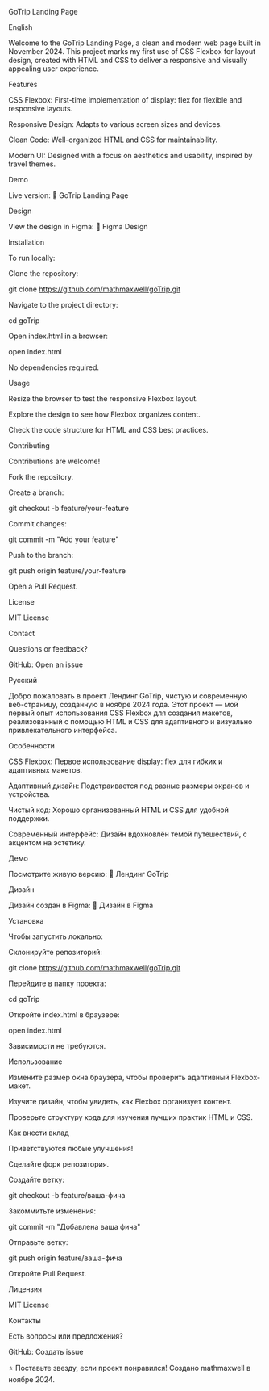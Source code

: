 GoTrip Landing Page



English

Welcome to the GoTrip Landing Page, a clean and modern web page built in November 2024. This project marks my first use of CSS Flexbox for layout design, created with HTML and CSS to deliver a responsive and visually appealing user experience.

Features





CSS Flexbox: First-time implementation of display: flex for flexible and responsive layouts.



Responsive Design: Adapts to various screen sizes and devices.



Clean Code: Well-organized HTML and CSS for maintainability.



Modern UI: Designed with a focus on aesthetics and usability, inspired by travel themes.

Demo

Live version:
🔗 GoTrip Landing Page

Design

View the design in Figma:
🎨 Figma Design

Installation

To run locally:





Clone the repository:

git clone https://github.com/mathmaxwell/goTrip.git



Navigate to the project directory:

cd goTrip



Open index.html in a browser:

open index.html

No dependencies required.

Usage





Resize the browser to test the responsive Flexbox layout.



Explore the design to see how Flexbox organizes content.



Check the code structure for HTML and CSS best practices.

Contributing

Contributions are welcome!





Fork the repository.



Create a branch:

git checkout -b feature/your-feature



Commit changes:

git commit -m "Add your feature"



Push to the branch:

git push origin feature/your-feature



Open a Pull Request.

License

MIT License

Contact

Questions or feedback?





GitHub: Open an issue



Русский

Добро пожаловать в проект Лендинг GoTrip, чистую и современную веб-страницу, созданную в ноябре 2024 года. Этот проект — мой первый опыт использования CSS Flexbox для создания макетов, реализованный с помощью HTML и CSS для адаптивного и визуально привлекательного интерфейса.

Особенности





CSS Flexbox: Первое использование display: flex для гибких и адаптивных макетов.



Адаптивный дизайн: Подстраивается под разные размеры экранов и устройства.



Чистый код: Хорошо организованный HTML и CSS для удобной поддержки.



Современный интерфейс: Дизайн вдохновлён темой путешествий, с акцентом на эстетику.

Демо

Посмотрите живую версию:
🔗 Лендинг GoTrip

Дизайн

Дизайн создан в Figma:
🎨 Дизайн в Figma

Установка

Чтобы запустить локально:





Склонируйте репозиторий:

git clone https://github.com/mathmaxwell/goTrip.git



Перейдите в папку проекта:

cd goTrip



Откройте index.html в браузере:

open index.html

Зависимости не требуются.

Использование





Измените размер окна браузера, чтобы проверить адаптивный Flexbox-макет.



Изучите дизайн, чтобы увидеть, как Flexbox организует контент.



Проверьте структуру кода для изучения лучших практик HTML и CSS.

Как внести вклад

Приветствуются любые улучшения!





Сделайте форк репозитория.



Создайте ветку:

git checkout -b feature/ваша-фича



Закоммитьте изменения:

git commit -m "Добавлена ваша фича"



Отправьте ветку:

git push origin feature/ваша-фича



Откройте Pull Request.

Лицензия

MIT License

Контакты

Есть вопросы или предложения?





GitHub: Создать issue



⭐ Поставьте звезду, если проект понравился!
Создано mathmaxwell в ноябре 2024.
